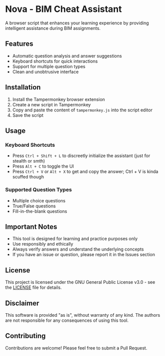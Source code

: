 # Nova - BIM Cheat Assistant

A browser script that enhances your learning experience by providing intelligent assistance during BIM assignments.

## Features

- Automatic question analysis and answer suggestions
- Keyboard shortcuts for quick interactions
- Support for multiple question types
- Clean and unobtrusive interface

## Installation

1. Install the Tampermonkey browser extension
2. Create a new script in Tampermonkey
3. Copy and paste the content of `tampermonkey.js` into the script editor
4. Save the script

## Usage

### Keyboard Shortcuts

- Press `Ctrl + Shift + L` to discreetly initialize the assistant (just for stealth or smth)
- Press `Alt + C` to toggle the UI
- Press `Ctrl + V` or `Alt + X` to get and copy the answer; Ctrl + V is kinda scuffed though

### Supported Question Types

- Multiple choice questions
- True/False questions
- Fill-in-the-blank questions

## Important Notes

- This tool is designed for learning and practice purposes only
- Use responsibly and ethically
- Always verify answers and understand the underlying concepts
- If you have an issue or question, please report it in the Issues section

## License

This project is licensed under the GNU General Public License v3.0 - see the [LICENSE](LICENSE) file for details.

## Disclaimer

This software is provided "as is", without warranty of any kind. The authors are not responsible for any consequences of using this tool.

## Contributing

Contributions are welcome! Please feel free to submit a Pull Request.

